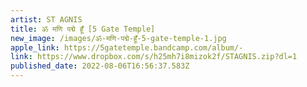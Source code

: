 ```yaml
---
artist: ST AGNIS
title: ॐ मणि पद्मे हूँ [5 Gate Temple]
new_image: /images/ॐ-मणि-पद्मे-हूँ-5-gate-temple-1.jpg
apple_link: https://5gatetemple.bandcamp.com/album/-
link: https://www.dropbox.com/s/h25mh7i8mizok2f/STAGNIS.zip?dl=1
published_date: 2022-08-06T16:56:37.583Z
---
```

